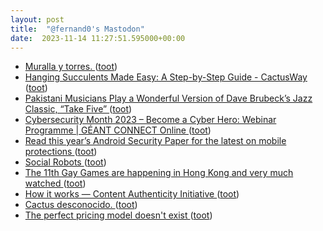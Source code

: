 ```yaml
---
layout: post
title:  "@fernand0's Mastodon"
date:  2023-11-14 11:27:51.595000+00:00
---
```

*  [Muralla y torres. ](https://www.flickr.com/photos/fernand0/53304783364) ([toot](https://mastodon.social/@fernand0/111408661895199500))
*  [Hanging Succulents Made Easy: A Step-by-Step Guide - CactusWay ](https://cactusway.com/hanging-succulents-made-easy-a-step-by-step-guide) ([toot](https://mastodon.social/@fernand0/111408562192791098))
*  [Pakistani Musicians Play a Wonderful Version of Dave Brubeck’s Jazz Classic, “Take Five” ](https://www.openculture.com/2023/08/pakistani-musicians-play-a-delightful-version-of-dave-brubecks-jazz-classic-take-five.htm) ([toot](https://mastodon.social/@fernand0/111408344751661630))
*  [Cybersecurity Month 2023 – Become a Cyber Hero: Webinar Programme \| GÉANT CONNECT Online ](https://connect.geant.org/2023/09/13/cybersecurity-month-2023-become-a-cyber-hero-webinar-programm) ([toot](https://mastodon.social/@fernand0/111408274006725524))
*  [Read this year’s Android Security Paper for the latest on mobile protections ](https://blog.google/products/android-enterprise/android-security-paper-2023) ([toot](https://mastodon.social/@fernand0/111407886828659715))
*  [Social Robots ](https://www.so-bots.co) ([toot](https://mastodon.social/@fernand0/111406467828626250))
*  [The 11th Gay Games are happening in Hong Kong and very much watched ](https://globalvoices.org/2023/11/02/the-11th-gay-games-are-happening-in-hong-kong-and-very-much-watched) ([toot](https://mastodon.social/@fernand0/111404812423838146))
*  [How it works — Content Authenticity Initiative ](https://contentauthenticity.org/how-it-work) ([toot](https://mastodon.social/@fernand0/111404616086952418))
*  [Cactus desconocido. ](https://avecesunafoto.wordpress.com/2023/11/13/cactus-desconocido) ([toot](https://mastodon.social/@fernand0/111404582051870530))
*  [The perfect pricing model doesn't exist ](https://wraptext.equals.com/the-perfect-pricing-model) ([toot](https://mastodon.social/@fernand0/111404410488065712))

